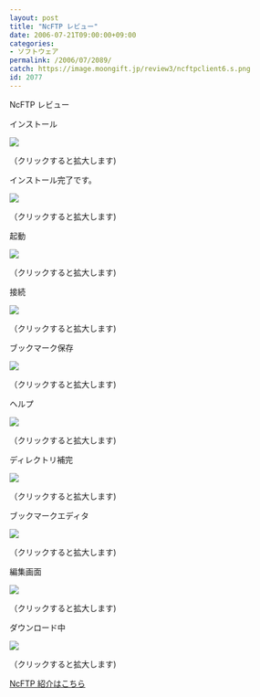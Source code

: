```yaml
---
layout: post
title: "NcFTP レビュー"
date: 2006-07-21T09:00:00+09:00
categories:
- ソフトウェア
permalink: /2006/07/2089/
catch: https://image.moongift.jp/review3/ncftpclient6.s.png
id: 2077
---
```

NcFTP レビュー  
<!--more-->

インストール

  

[![](https://image.moongift.jp/review3/ncftpclient1.s.png)](https://image.moongift.jp/review3/ncftpclient1.png)  
  
（クリックすると拡大します)

  

インストール完了です。

  

[![](https://image.moongift.jp/review3/ncftpclient2.s.png)](https://image.moongift.jp/review3/ncftpclient2.png)  
  
（クリックすると拡大します)

  

起動

  

[![](https://image.moongift.jp/review3/ncftpclient3.s.png)](https://image.moongift.jp/review3/ncftpclient3.png)  
  
（クリックすると拡大します)

  

接続

  

[![](https://image.moongift.jp/review3/ncftpclient4.s.png)](https://image.moongift.jp/review3/ncftpclient4.png)  
  
（クリックすると拡大します)

  

ブックマーク保存

  

[![](https://image.moongift.jp/review3/ncftpclient5.s.png)](https://image.moongift.jp/review3/ncftpclient5.png)  
  
（クリックすると拡大します)

  

ヘルプ

  

[![](https://image.moongift.jp/review3/ncftpclient6.s.png)](https://image.moongift.jp/review3/ncftpclient6.png)  
  
（クリックすると拡大します)

  

ディレクトリ補完

  

[![](https://image.moongift.jp/review3/ncftpclient7.s.png)](https://image.moongift.jp/review3/ncftpclient7.png)  
  
（クリックすると拡大します)

  

ブックマークエディタ

  

[![](https://image.moongift.jp/review3/ncftpclient8.s.png)](https://image.moongift.jp/review3/ncftpclient8.png)  
  
（クリックすると拡大します)

  

編集画面

  

[![](https://image.moongift.jp/review3/ncftpclient9.s.png)](https://image.moongift.jp/review3/ncftpclient9.png)  
  
（クリックすると拡大します)

  

ダウンロード中

  

[![](https://image.moongift.jp/review3/ncftpclient10.s.png)](https://image.moongift.jp/review3/ncftpclient10.png)  
  
（クリックすると拡大します)

  

[NcFTP 紹介はこちら](http://oss.moongift.jp/intro/i-2087.html)

